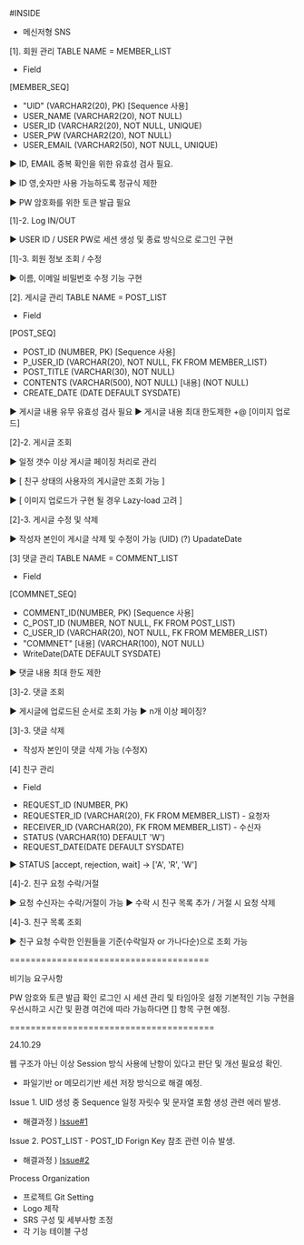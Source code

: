 #INSIDE

- 메신저형 SNS

[1]. 회원 관리
TABLE NAME = MEMBER_LIST
- Field 

[MEMBER_SEQ]
* "UID" (VARCHAR2(20), PK) [Sequence 사용] 
* USER_NAME (VARCHAR2(20), NOT NULL)
* USER_ID (VARCHAR2(20), NOT NULL, UNIQUE)
* USER_PW (VARCHAR2(20), NOT NULL)
* USER_EMAIL (VARCHAR2(50), NOT NULL, UNIQUE)

▶ ID, EMAIL 중복 확인을 위한 유효성 검사 필요.

▶ ID 영,숫자만 사용 가능하도록 정규식 제한

▶ PW 암호화를 위한 토큰 발급 필요

[1]-2. Log IN/OUT

▶ USER ID / USER PW로 세션 생성 및 종료 방식으로 로그인 구현

[1]-3. 회원 정보 조회 / 수정

▶ 이름, 이메일 비밀번호 수정 기능 구현

[2]. 게시글 관리
TABLE NAME = POST_LIST
- Field

[POST_SEQ]
* POST_ID (NUMBER, PK) [Sequence 사용] 
* P_USER_ID (VARCHAR(20), NOT NULL, FK FROM MEMBER_LIST)
* POST_TITLE (VARCHAR(30), NOT NULL)
* CONTENTS (VARCHAR(500), NOT NULL) [내용] (NOT NULL)
* CREATE_DATE (DATE DEFAULT SYSDATE)

▶ 게시글 내용 유무 유효성 검사 필요
▶ 게시글 내용 최대 한도제한 +@ [이미지 업로드]

[2]-2. 게시글 조회

▶ 일정 갯수 이상 게시글 페이징 처리로 관리

▶ [ 친구 상태의 사용자의 게시글만 조회 가능 ]

▶ [ 이미지 업로드가 구현 될 경우 Lazy-load 고려 ]

[2]-3. 게시글 수정 및 삭제

▶ 작성자 본인이 게시글 삭제 및 수정이 가능 (UID)
(?) UpadateDate

[3] 댓글 관리
TABLE NAME = COMMENT_LIST
- Field

[COMMNET_SEQ]
* COMMENT_ID(NUMBER, PK) [Sequence 사용]
* C_POST_ID (NUMBER, NOT NULL, FK FROM POST_LIST)
* C_USER_ID (VARCHAR(20), NOT NULL, FK FROM MEMBER_LIST)
* "COMMNET" [내용] (VARCHAR(100), NOT NULL)
* WriteDate(DATE DEFAULT SYSDATE)

▶ 댓글 내용 최대 한도 제한

[3]-2. 댓글 조회

▶ 게시글에 업로드된 순서로 조회 가능
▶ n개 이상 페이징?

[3]-3. 댓글 삭제

- 작성자 본인이 댓글 삭제 가능 (수정X)

[4] 친구 관리
 
- Field

* REQUEST_ID (NUMBER, PK)
* REQUESTER_ID (VARCHAR(20), FK FROM MEMBER_LIST) - 요청자
* RECEIVER_ID (VARCHAR(20), FK FROM MEMBER_LIST) - 수신자
* STATUS (VARCHAR(10) DEFAULT 'W')
* REQUEST_DATE(DATE DEFAULT SYSDATE)

▶ STATUS [accept, rejection, wait] -> ['A', 'R', 'W']

[4]-2. 친구 요청 수락/거절

▶ 요청 수신자는 수락/거절이 가능 ▶ 수락 시 친구 목록 추가 / 거절 시 요청 삭제

[4]-3. 친구 목록 조회

▶ 친구 요청 수락한 인원들을 기준(수락일자 or 가나다순)으로 조회 가능

======================================

비기능 요구사항

PW 암호와 토큰 발급 확인
로그인 시 세션 관리 및 타임아웃 설정
기본적인 기능 구현을 우선시하고 시간 및 환경 여건에 따라 가능하다면 [] 항목 구현 예정.

=======================================

24.10.29

웹 구조가 아닌 이상 Session 방식 사용에 난항이 있다고 판단 및 개선 필요성 확인.
* 파일기반 or 메모리기반 세션 저장 방식으로 해결 예정.

Issue 1. UID 생성 중 Sequence 일정 자릿수 및 문자열 포함 생성 관련 에러 발생.
* 해결과정 ) [Issue#1](https://github.com/SulHyunRyung/INSIDE/issues/1)

Issue 2. POST_LIST - POST_ID Forign Key 참조 관련 이슈 발생.
* 해결과정 ) [Issue#2](https://github.com/SulHyunRyung/INSIDE/issues/2)

Process Organization
* 프로젝트 Git Setting
* Logo 제작
* SRS 구성 및 세부사항 조정
* 각 기능 테이블 구성

